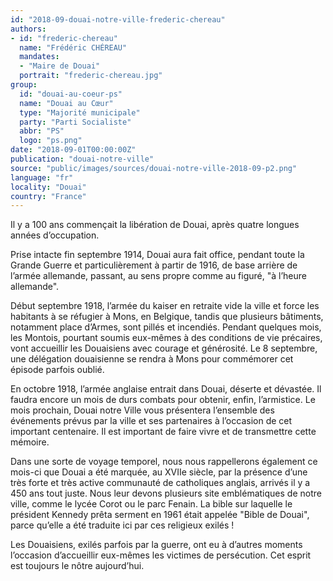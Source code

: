 ```yaml
---
id: "2018-09-douai-notre-ville-frederic-chereau"
authors:
- id: "frederic-chereau"
  name: "Frédéric CHÉREAU"
  mandates: 
  - "Maire de Douai"
  portrait: "frederic-chereau.jpg"
group:
  id: "douai-au-coeur-ps"
  name: "Douai au Cœur"
  type: "Majorité municipale"
  party: "Parti Socialiste"
  abbr: "PS"
  logo: "ps.png"
date: "2018-09-01T00:00:00Z"
publication: "douai-notre-ville"
source: "public/images/sources/douai-notre-ville-2018-09-p2.png"
language: "fr"
locality: "Douai"
country: "France"
---
```


Il y a 100 ans commençait la libération de Douai, après quatre longues années d’occupation.

Prise intacte fin septembre 1914, Douai aura fait office, pendant toute la Grande Guerre et particulièrement à partir de 1916, de base arrière de l’armée allemande, passant, au sens propre comme
au figuré, "à l’heure allemande".

Début septembre 1918, l’armée du kaiser en retraite vide la ville et force les habitants à se réfugier à Mons, en Belgique, tandis que plusieurs bâtiments, notamment place d’Armes, sont pillés et incendiés. Pendant quelques mois, les Montois, pourtant soumis eux-mêmes à des conditions de vie précaires, vont accueillir les Douaisiens avec courage et générosité. Le 8 septembre, une délégation douaisienne se rendra à Mons pour commémorer cet épisode parfois oublié.

En octobre 1918, l’armée anglaise entrait dans Douai, déserte et dévastée. Il faudra encore un mois de durs combats pour obtenir, enfin, l’armistice. Le mois prochain, Douai notre Ville vous présentera l’ensemble des événements prévus par la ville et ses partenaires à l’occasion de cet important centenaire. Il est important de faire vivre et de transmettre cette mémoire.

Dans une sorte de voyage temporel, nous nous rappellerons également ce mois-ci que Douai a été marquée, au XVIIe siècle, par la présence d’une très forte et très active communauté de catholiques anglais, arrivés il y a 450 ans tout juste. Nous leur devons plusieurs site emblématiques de notre ville, comme le lycée Corot ou le parc Fenain. La bible sur laquelle le président Kennedy prêta serment en 1961 était appelée "Bible de Douai", parce qu’elle a été traduite ici par ces religieux exilés !

Les Douaisiens, exilés parfois par la guerre, ont eu à d’autres moments l’occasion d’accueillir eux-mêmes les victimes de persécution. Cet esprit est toujours le nôtre aujourd’hui.
